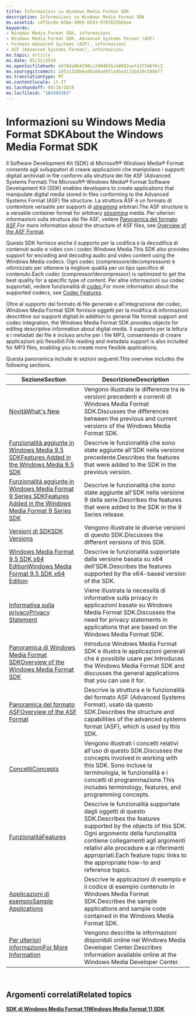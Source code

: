 ```yaml
---
title: Informazioni su Windows Media Format SDK
description: Informazioni su Windows Media Format SDK
ms.assetid: cdf5ec0e-650e-49b9-b543-9707825966ee
keywords:
- Windows Media Format SDK, informazioni
- Windows Media Format SDK, Advanced Systems Format (ASF)
- Formato Advanced Systems (ASF), informazioni
- ASF (Advanced Systems Format), informazioni
ms.topic: article
ms.date: 05/31/2018
ms.openlocfilehash: dd784a864290cc2404655cb8602aefa3f5d6f8c2
ms.sourcegitcommit: 2d531328b6ed82d4ad971a45a5131b430c5866f7
ms.translationtype: MT
ms.contentlocale: it-IT
ms.lasthandoff: 09/16/2019
ms.locfileid: "104395363"
---
```

# <a name="about-the-windows-media-format-sdk"></a><span data-ttu-id="b23c1-107">Informazioni su Windows Media Format SDK</span><span class="sxs-lookup"><span data-stu-id="b23c1-107">About the Windows Media Format SDK</span></span>

<span data-ttu-id="b23c1-108">Il Software Development Kit (SDK) di Microsoft® Windows Media® Format consente agli sviluppatori di creare applicazioni che manipolano i supporti digitali archiviati in file conformi alla struttura dei file ASF (Advanced Systems Format).</span><span class="sxs-lookup"><span data-stu-id="b23c1-108">The Microsoft® Windows Media® Format Software Development Kit (SDK) enables developers to create applications that manipulate digital media stored in files conforming to the Advanced Systems Format (ASF) file structure.</span></span> <span data-ttu-id="b23c1-109">La struttura ASF è un formato di contenitore versatile per supporti di [*streaming*](wmformat-glossary.md) arbitrari.</span><span class="sxs-lookup"><span data-stu-id="b23c1-109">The ASF structure is a versatile container format for arbitrary [*streaming*](wmformat-glossary.md) media.</span></span> <span data-ttu-id="b23c1-110">Per ulteriori informazioni sulla struttura dei file ASF, vedere [Panoramica del formato ASF](overview-of-the-asf-format.md).</span><span class="sxs-lookup"><span data-stu-id="b23c1-110">For more information about the structure of ASF files, see [Overview of the ASF Format](overview-of-the-asf-format.md).</span></span>

<span data-ttu-id="b23c1-111">Questo SDK fornisce anche il supporto per la codifica e la decodifica di contenuti audio e video con i codec Windows Media.</span><span class="sxs-lookup"><span data-stu-id="b23c1-111">This SDK also provides support for encoding and decoding audio and video content using the Windows Media codecs.</span></span> <span data-ttu-id="b23c1-112">Ogni codec (compressore/decompressore) è ottimizzato per ottenere la migliore qualità per un tipo specifico di contenuto.</span><span class="sxs-lookup"><span data-stu-id="b23c1-112">Each codec (compressor/decompressor) is optimized to get the best quality for a specific type of content.</span></span> <span data-ttu-id="b23c1-113">Per altre informazioni sui codec supportati, vedere funzionalità di [codec](codec-features.md).</span><span class="sxs-lookup"><span data-stu-id="b23c1-113">For more information about the supported codecs, see [Codec Features](codec-features.md).</span></span>

<span data-ttu-id="b23c1-114">Oltre al supporto del formato di file generale e all'integrazione dei codec, Windows Media Format SDK fornisce oggetti per la modifica di informazioni descrittive sui supporti digitali.</span><span class="sxs-lookup"><span data-stu-id="b23c1-114">In addition to general file format support and codec integration, the Windows Media Format SDK provides objects for editing descriptive information about digital media.</span></span> <span data-ttu-id="b23c1-115">Il supporto per la lettura e i metadati dei file è incluso anche per i file MP3, consentendo di creare applicazioni più flessibili.</span><span class="sxs-lookup"><span data-stu-id="b23c1-115">File reading and metadata support is also included for MP3 files, enabling you to create more flexible applications.</span></span>

<span data-ttu-id="b23c1-116">Questa panoramica include le sezioni seguenti.</span><span class="sxs-lookup"><span data-stu-id="b23c1-116">This overview includes the following sections.</span></span>



| <span data-ttu-id="b23c1-117">Sezione</span><span class="sxs-lookup"><span data-stu-id="b23c1-117">Section</span></span>                                                                                                                | <span data-ttu-id="b23c1-118">Descrizione</span><span class="sxs-lookup"><span data-stu-id="b23c1-118">Description</span></span>                                                                                                                           |
|------------------------------------------------------------------------------------------------------------------------|---------------------------------------------------------------------------------------------------------------------------------------|
| [<span data-ttu-id="b23c1-119">Novità</span><span class="sxs-lookup"><span data-stu-id="b23c1-119">What's New</span></span>](whats-new.md)                                                                                            | <span data-ttu-id="b23c1-120">Vengono illustrate le differenze tra le versioni precedenti e correnti di Windows Media Format SDK.</span><span class="sxs-lookup"><span data-stu-id="b23c1-120">Discusses the differences between the previous and current versions of the Windows Media Format SDK.</span></span>                                  |
| [<span data-ttu-id="b23c1-121">Funzionalità aggiunte in Windows Media 9,5 SDK</span><span class="sxs-lookup"><span data-stu-id="b23c1-121">Features Added in the Windows Media 9.5 SDK</span></span>](features-added-in-the-windows-media-9-5-sdk.md)                         | <span data-ttu-id="b23c1-122">Descrive le funzionalità che sono state aggiunte all'SDK nella versione precedente.</span><span class="sxs-lookup"><span data-stu-id="b23c1-122">Describes the features that were added to the SDK in the previous version.</span></span>                                                            |
| [<span data-ttu-id="b23c1-123">Funzionalità aggiunte in Windows Media Format 9 Series SDK</span><span class="sxs-lookup"><span data-stu-id="b23c1-123">Features Added in the Windows Media Format 9 Series SDK</span></span>](features-added-in-the-windows-media-format-9-series-sdk.md) | <span data-ttu-id="b23c1-124">Descrive le funzionalità che sono state aggiunte all'SDK nella versione 9 della serie.</span><span class="sxs-lookup"><span data-stu-id="b23c1-124">Describes the features that were added to the SDK in the 9 Series release.</span></span>                                                            |
| [<span data-ttu-id="b23c1-125">Versioni di SDK</span><span class="sxs-lookup"><span data-stu-id="b23c1-125">SDK Versions</span></span>](sdk-versions.md)                                                                                       | <span data-ttu-id="b23c1-126">Vengono illustrate le diverse versioni di questo SDK.</span><span class="sxs-lookup"><span data-stu-id="b23c1-126">Discusses the different versions of this SDK.</span></span>                                                                                         |
| [<span data-ttu-id="b23c1-127">Windows Media Format 9,5 SDK x64 Edition</span><span class="sxs-lookup"><span data-stu-id="b23c1-127">Windows Media Format 9.5 SDK x64 Edition</span></span>](windows-media-format-9-5-sdk-x64-edition.md)                               | <span data-ttu-id="b23c1-128">Descrive le funzionalità supportate dalla versione basata su x64 dell'SDK.</span><span class="sxs-lookup"><span data-stu-id="b23c1-128">Describes the features supported by the x64-based version of the SDK.</span></span>                                                                 |
| [<span data-ttu-id="b23c1-129">Informativa sulla privacy</span><span class="sxs-lookup"><span data-stu-id="b23c1-129">Privacy Statement</span></span>](privacy-statement.md)                                                                             | <span data-ttu-id="b23c1-130">Viene illustrata la necessità di informative sulla privacy in applicazioni basate su Windows Media Format SDK.</span><span class="sxs-lookup"><span data-stu-id="b23c1-130">Discusses the need for privacy statements in applications that are based on the Windows Media Format SDK.</span></span>                             |
| [<span data-ttu-id="b23c1-131">Panoramica di Windows Media Format SDK</span><span class="sxs-lookup"><span data-stu-id="b23c1-131">Overview of the Windows Media Format SDK</span></span>](overview-of-the-windows-media-format-sdk.md)                               | <span data-ttu-id="b23c1-132">Introduce Windows Media Format SDK e illustra le applicazioni generali che è possibile usare per.</span><span class="sxs-lookup"><span data-stu-id="b23c1-132">Introduces the Windows Media Format SDK and discusses the general applications that you can use it for.</span></span>                               |
| [<span data-ttu-id="b23c1-133">Panoramica del formato ASF</span><span class="sxs-lookup"><span data-stu-id="b23c1-133">Overview of the ASF Format</span></span>](overview-of-the-asf-format.md)                                                           | <span data-ttu-id="b23c1-134">Descrive la struttura e le funzionalità del formato ASF (Advanced Systems Format), usato da questo SDK.</span><span class="sxs-lookup"><span data-stu-id="b23c1-134">Describes the structure and capabilities of the advanced systems format (ASF), which is used by this SDK.</span></span>                             |
| [<span data-ttu-id="b23c1-135">Concetti</span><span class="sxs-lookup"><span data-stu-id="b23c1-135">Concepts</span></span>](concepts.md)                                                                                               | <span data-ttu-id="b23c1-136">Vengono illustrati i concetti relativi all'uso di questo SDK.</span><span class="sxs-lookup"><span data-stu-id="b23c1-136">Discusses the concepts involved in working with this SDK.</span></span> <span data-ttu-id="b23c1-137">Sono incluse la terminologia, le funzionalità e i concetti di programmazione.</span><span class="sxs-lookup"><span data-stu-id="b23c1-137">This includes terminology, features, and programming concepts.</span></span>              |
| [<span data-ttu-id="b23c1-138">Funzionalità</span><span class="sxs-lookup"><span data-stu-id="b23c1-138">Features</span></span>](features.md)                                                                                               | <span data-ttu-id="b23c1-139">Descrive le funzionalità supportate dagli oggetti di questo SDK.</span><span class="sxs-lookup"><span data-stu-id="b23c1-139">Describes the features supported by the objects of this SDK.</span></span> <span data-ttu-id="b23c1-140">Ogni argomento della funzionalità contiene collegamenti agli argomenti relativi alle procedure e ai riferimenti appropriati.</span><span class="sxs-lookup"><span data-stu-id="b23c1-140">Each feature topic links to the appropriate how-to and reference topics.</span></span> |
| [<span data-ttu-id="b23c1-141">Applicazioni di esempio</span><span class="sxs-lookup"><span data-stu-id="b23c1-141">Sample Applications</span></span>](sample-applications.md)                                                                         | <span data-ttu-id="b23c1-142">Descrive le applicazioni di esempio e il codice di esempio contenuto in Windows Media Format SDK.</span><span class="sxs-lookup"><span data-stu-id="b23c1-142">Describes the sample applications and sample code contained in the Windows Media Format SDK.</span></span>                                          |
| [<span data-ttu-id="b23c1-143">Per ulteriori informazioni</span><span class="sxs-lookup"><span data-stu-id="b23c1-143">For More Information</span></span>](for-more-information.md)                                                                       | <span data-ttu-id="b23c1-144">Vengono descritte le informazioni disponibili online nel Windows Media Developer Center.</span><span class="sxs-lookup"><span data-stu-id="b23c1-144">Describes information available online at the Windows Media Developer Center.</span></span>                                                         |



 

## <a name="related-topics"></a><span data-ttu-id="b23c1-145">Argomenti correlati</span><span class="sxs-lookup"><span data-stu-id="b23c1-145">Related topics</span></span>

<dl> <dt>

[<span data-ttu-id="b23c1-146">**SDK di Windows Media Format 11**</span><span class="sxs-lookup"><span data-stu-id="b23c1-146">**Windows Media Format 11 SDK**</span></span>](windows-media-format-11-sdk.md)
</dt> </dl>

 

 




